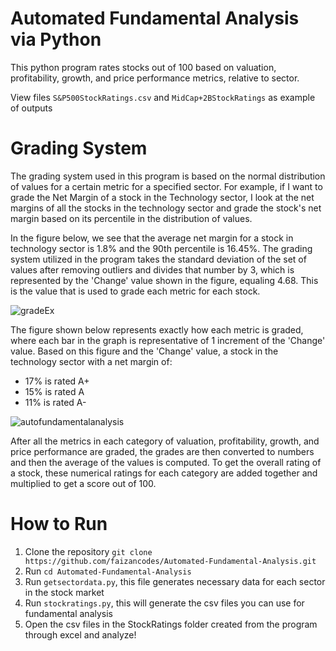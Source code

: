# Automated Fundamental Analysis via Python

This python program rates stocks out of 100 based on valuation, profitability, growth, and price performance metrics, relative to sector.


View files `S&P500StockRatings.csv` and `MidCap+2BStockRatings` as example of outputs

# Grading System

The grading system used in this program is based on the normal distribution of values for a certain metric for a specified sector. For example, if I want to grade the Net Margin of a stock in the Technology sector, I look at the net margins of all the stocks in the technology sector and grade the stock's net margin based on its percentile in the distribution of values.

In the figure below, we see that the average net margin for a stock in technology sector is 1.8% and the 90th percentile is 16.45%. The grading system utilized in the program takes the standard deviation of the set of values after removing outliers and divides that number by 3, which is represented by the 'Change' value shown in the figure, equaling 4.68. This is the value that is used to grade each metric for each stock. 


![gradeEx](https://user-images.githubusercontent.com/43652410/98454501-06703e00-2133-11eb-8521-c5c532a759c1.png)


The figure shown below represents exactly how each metric is graded, where each bar in the graph is representative of 1 increment of the 'Change' value. 
Based on this figure and the 'Change' value, a stock in the technology sector with a net margin of:
  - 17% is rated A+
  - 15% is rated A
  - 11% is rated A- 
  
![autofundamentalanalysis](https://user-images.githubusercontent.com/43652410/98454570-f442cf80-2133-11eb-8a3a-cee8da8a3f59.jpg)

After all the metrics in each category of valuation, profitability, growth, and price performance are graded, the grades are then converted to numbers and then the average of the values is computed. To get the overall rating of a stock, these numerical ratings for each category are added together and multiplied to get a score out of 100. 

# How to Run

  1. Clone the repository `git clone https://github.com/faizancodes/Automated-Fundamental-Analysis.git`
  2. Run `cd Automated-Fundamental-Analysis`
  3. Run `getsectordata.py`, this file generates necessary data for each sector in the stock market
  4. Run `stockratings.py`, this will generate the csv files you can use for fundamental analysis
  5. Open the csv files in the StockRatings folder created from the program through excel and analyze!

